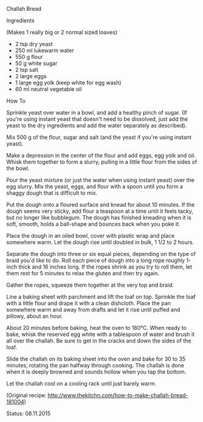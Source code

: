 Challah Bread

Ingredients

(Makes 1 really big or 2 normal sized loaves)

- 2 tsp dry yeast
- 250 ml lukewarm water
- 550 g flour
- 50 g white sugar
- 2 tsp salt
- 2 large eggs
- 1 large egg yolk (keep white for egg wash)
- 60 ml neutral vegetable oil

How To

Sprinkle yeast over water in a bowl, and add a healthy pinch of sugar. (If you're using instant yeast that doesn't need to be dissolved, just add the yeast to the dry ingredients and add the water separately as described).

Mix 500 g of the flour, sugar and salt (and the yeast if you're using instant yeast).

Make a depression in the center of the flour and add eggs, egg yolk and oil. Whisk them together to form a slurry, pulling in a little flour from the sides of the bowl.

Pour the yeast mixture (or just the water when using instant yeast) over the egg slurry. Mix the yeast, eggs, and flour with a spoon until you form a shaggy dough that is difficult to mix.

Put the dough onto a floured surface and knead for about 10 minutes. If the dough seems very sticky, add flour a teaspoon at a time until it feels tacky, but no longer like bubblegum. The dough has finished kneading when it is soft, smooth, holds a ball-shape and bounces back when you poke it.

Place the dough in an oiled bowl, cover with plastic wrap and place somewhere warm. Let the dough rise until doubled in bulk, 1 1/2 to 2 hours.

Separate the dough into three or six equal pieces, depending on the type of braid you'd like to do. Roll each piece of dough into a long rope roughly 1-inch thick and 16 inches long. If the ropes shrink as you try to roll them, let them rest for 5 minutes to relax the gluten and then try again.

Gather the ropes, squeeze them together at the very top and braid.

Line a baking sheet with parchment and lift the loaf on top. Sprinkle the loaf with a little flour and drape it with a clean dishcloth. Place the pan somewhere warm and away from drafts and let it rise until puffed and pillowy, about an hour.

About 20 minutes before baking, heat the oven to 180°C. When ready to bake, whisk the reserved egg white with a tablespoon of water and brush it all over the challah. Be sure to get in the cracks and down the sides of the loaf.

Slide the challah on its baking sheet into the oven and bake for 30 to 35 minutes, rotating the pan halfway through cooking. The challah is done when it is deeply browned and sounds hollow when you tap the bottom.

Let the challah cool on a cooling rack until just barely warm.

(Original recipe: http://www.thekitchn.com/how-to-make-challah-bread-181004)

Status: 08.11.2015
